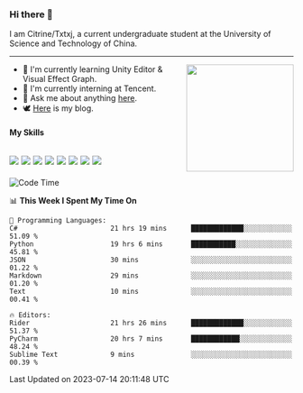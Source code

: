 ### Hi there 👋

I am Citrine/Txtxj, a current undergraduate student at the University of Science and Technology of China.

---

<img align="right" height="190" src="http://github-profile-summary-cards.vercel.app/api/cards/stats?username=txtxj&theme=vue">

- 🌱 I'm currently learning Unity Editor & Visual Effect Graph.
- 🐶 I'm currently interning at Tencent.
- 💬 Ask me about anything [here](https://github.com/txtxj/txtxj/issues).
- 🕊️ [Here](https://txtxj.top) is my blog.

#### My Skills

![](https://img.shields.io/badge/C%23-239120?logo=csharp&logoColor=fff)
![](https://img.shields.io/badge/Unity-000000?logo=unity&logoColor=fff)
![](https://img.shields.io/badge/Python-3e74a2?logo=python&logoColor=fff)
![](https://img.shields.io/badge/C++-65318e?logo=cplusplus&logoColor=fff)
![](https://img.shields.io/badge/C-5654a2?logo=c&logoColor=fff)
![](https://img.shields.io/badge/Blender-f5792a?logo=blender&logoColor=fff)
![](https://img.shields.io/badge/MS%20SQL-cc2927?logo=microsoftsqlserver&logoColor=fff)
![](https://img.shields.io/badge/My%20SQL-4479a1?logo=mysql&logoColor=fff)
---

<!--START_SECTION:waka-->
![Code Time](http://img.shields.io/badge/Code%20Time-1%2C125%20hrs%203%20mins-blue)

📊 **This Week I Spent My Time On** 

```text
💬 Programming Languages: 
C#                       21 hrs 19 mins      █████████████░░░░░░░░░░░░   51.09 % 
Python                   19 hrs 6 mins       ███████████░░░░░░░░░░░░░░   45.81 % 
JSON                     30 mins             ░░░░░░░░░░░░░░░░░░░░░░░░░   01.22 % 
Markdown                 29 mins             ░░░░░░░░░░░░░░░░░░░░░░░░░   01.20 % 
Text                     10 mins             ░░░░░░░░░░░░░░░░░░░░░░░░░   00.41 % 

🔥 Editors: 
Rider                    21 hrs 26 mins      █████████████░░░░░░░░░░░░   51.37 % 
PyCharm                  20 hrs 7 mins       ████████████░░░░░░░░░░░░░   48.24 % 
Sublime Text             9 mins              ░░░░░░░░░░░░░░░░░░░░░░░░░   00.39 % 
```


 Last Updated on 2023-07-14 20:11:48 UTC
<!--END_SECTION:waka-->
